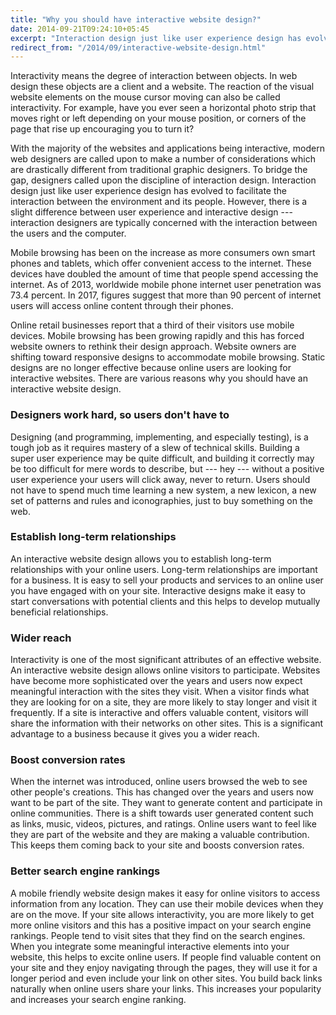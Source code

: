 ```yaml
---
title: "Why you should have interactive website design?"
date: 2014-09-21T09:24:10+05:45
excerpt: "Interaction design just like user experience design has evolved to facilitate the interaction between the environment and its people."
redirect_from: "/2014/09/interactive-website-design.html"
---
```


Interactivity means the degree of interaction between objects. In web design these objects are a client and a website. The reaction of the visual website elements on the mouse cursor moving can also be called interactivity. For example, have you ever seen a horizontal photo strip that moves right or left depending on your mouse position, or corners of the page that rise up encouraging you to turn it?

With the majority of the websites and applications being interactive, modern web designers are called upon to make a number of considerations which are drastically different from traditional graphic designers. To bridge the gap, designers called upon the discipline of interaction design. Interaction design just like user experience design has evolved to facilitate the interaction between the environment and its people. However, there is a slight difference between user experience and interactive design --- interaction designers are typically concerned with the interaction between the users and the computer.

Mobile browsing has been on the increase as more consumers own smart phones and tablets, which offer convenient access to the internet. These devices have doubled the amount of time that people spend accessing the internet. As of 2013, worldwide mobile phone internet user penetration was 73.4 percent. In 2017, figures suggest that more than 90 percent of internet users will access online content through their phones.

Online retail businesses report that a third of their visitors use mobile devices. Mobile browsing has been growing rapidly and this has forced website owners to rethink their design approach. Website owners are shifting toward responsive designs to accommodate mobile browsing. Static designs are no longer effective because online users are looking for interactive websites. There are various reasons why you should have an interactive website design.

### Designers work hard, so users don't have to

Designing (and programming, implementing, and especially testing), is a tough job as it requires mastery of a slew of technical skills. Building a super user experience may be quite difficult, and building it correctly may be too difficult for mere words to describe, but --- hey --- without a positive user experience your users will click away, never to return. Users should not have to spend much time learning a new system, a new lexicon, a new set of patterns and rules and iconographies, just to buy something on the web.

### Establish long-term relationships

An interactive website design allows you to establish long-term relationships with your online users. Long-term relationships are important for a business. It is easy to sell your products and services to an online user you have engaged with on your site. Interactive designs make it easy to start conversations with potential clients and this helps to develop mutually beneficial relationships.

### Wider reach

Interactivity is one of the most significant attributes of an effective website. An interactive website design allows online visitors to participate. Websites have become more sophisticated over the years and users now expect meaningful interaction with the sites they visit. When a visitor finds what they are looking for on a site, they are more likely to stay longer and visit it frequently. If a site is interactive and offers valuable content, visitors will share the information with their networks on other sites. This is a significant advantage to a business because it gives you a wider reach.

### Boost conversion rates

When the internet was introduced, online users browsed the web to see other people's creations. This has changed over the years and users now want to be part of the site. They want to generate content and participate in online communities. There is a shift towards user generated content such as links, music, videos, pictures, and ratings. Online users want to feel like they are part of the website and they are making a valuable contribution. This keeps them coming back to your site and boosts conversion rates.

### Better search engine rankings

A mobile friendly website design makes it easy for online visitors to access information from any location. They can use their mobile devices when they are on the move. If your site allows interactivity, you are more likely to get more online visitors and this has a positive impact on your search engine rankings. People tend to visit sites that they find on the search engines. When you integrate some meaningful interactive elements into your website, this helps to excite online users. If people find valuable content on your site and they enjoy navigating through the pages, they will use it for a longer period and even include your link on other sites. You build back links naturally when online users share your links. This increases your popularity and increases your search engine ranking.

